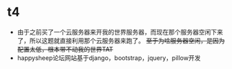 # t4
* 由于之前买了一个云服务器来开我的世界服务器，而现在那个服务器空闲下来了，所以这题就直接利用那个云服务器来跑了。
  ~~至于为啥服务器空闲，是因为配置太低，根本带不动我的世界TAT~~
* happysheep论坛网站基于django，bootstrap，jquery，pillow开发
